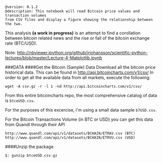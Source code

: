     @version: 0.1.2
    @description: This notebook will read Bitcoin price values and transaction volumes
    from CSV files and display a figure showing the relationship between the two.

This analysis **(a work in progress)** is an attempt to find a corollation between bitcoin related news and the rise or fall of the bitcoin exchange rate (BTC/USD).

Note: http://nbviewer.ipython.org/github/jrjohansson/scientific-python-lectures/blob/master/Lecture-4-Matplotlib.ipynb

###DATA
####Get the Bitcoin (Sample) Data
Download all the bitcoin price historical data. This can be found in http://api.bitcoincharts.com/v1/csv/
In order to get all the available data from all markets, execute the following:

    wget -A csv.gz -r -l 1 -nd http://api.bitcoincharts.com/v1/csv/
    
From this entire bitcoincharts repo, the most comprehensive catalog of data is `btceUSD.csv`.

For the purposes of this excercise, i'm using a small data sample `b7USD.csv`.

For the Bitcoin Transactions Volume (in BTC or USD) you can get this data from Quandl through their API

    http://www.quandl.com/api/v1/datasets/BCHAIN/ETRAV.csv (BTC)
    http://www.quandl.com/api/v1/datasets/BCHAIN/ETRVU.csv (USD)

####Unzip the package

    $: gunzip btceUSD.csv.gz

